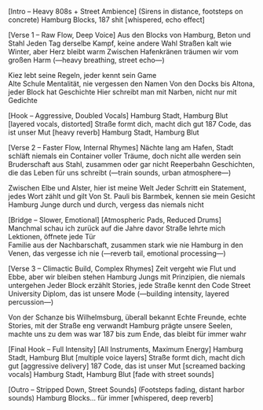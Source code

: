 [Intro – Heavy 808s + Street Ambience]
(Sirens in distance, footsteps on concrete)
Hamburg Blocks, 187 shit [whispered, echo effect]

[Verse 1 – Raw Flow, Deep Voice]
Aus den Blocks von Hamburg, Beton und Stahl
Jeden Tag derselbe Kampf, keine andere Wahl
Straßen kalt wie Winter, aber Herz bleibt warm
Zwischen Hafenkränen träumen wir vom großen Harm
(—heavy breathing, street echo—)

Kiez lebt seine Regeln, jeder kennt sein Game  
Alte Schule Mentalität, nie vergessen den Namen
Von den Docks bis Altona, jeder Block hat Geschichte
Hier schreibt man mit Narben, nicht nur mit Gedichte

[Hook – Aggressive, Doubled Vocals]
Hamburg Stadt, Hamburg Blut [layered vocals, distorted]
Straße formt dich, macht dich gut
187 Code, das ist unser Mut [heavy reverb]
Hamburg Stadt, Hamburg Blut

[Verse 2 – Faster Flow, Internal Rhymes]
Nächte lang am Hafen, Stadt schläft niemals ein
Container voller Träume, doch nicht alle werden sein
Bruderschaft aus Stahl, zusammen oder gar nicht
Reeperbahn Geschichten, die das Leben für uns schreibt
(—train sounds, urban atmosphere—)

Zwischen Elbe und Alster, hier ist meine Welt
Jeder Schritt ein Statement, jedes Wort zählt und gilt
Von St. Pauli bis Barmbek, kennen sie mein Gesicht
Hamburg Junge durch und durch, vergess das niemals nicht

[Bridge – Slower, Emotional]
[Atmospheric Pads, Reduced Drums]
Manchmal schau ich zurück auf die Jahre davor
Straße lehrte mich Lektionen, öffnete jede Tür  
Familie aus der Nachbarschaft, zusammen stark wie nie
Hamburg in den Venen, das vergesse ich nie
(—reverb tail, emotional processing—)

[Verse 3 – Climactic Build, Complex Rhymes]
Zeit vergeht wie Flut und Ebbe, aber wir bleiben stehen
Hamburg Jungs mit Prinzipien, die niemals untergehen
Jeder Block erzählt Stories, jede Straße kennt den Code
Street University Diplom, das ist unsere Mode
(—building intensity, layered percussion—)

Von der Schanze bis Wilhelmsburg, überall bekannt
Echte Freunde, echte Stories, mit der Straße eng verwandt
Hamburg prägte unsere Seelen, machte uns zu dem was war
187 bis zum Ende, das bleibt für immer wahr

[Final Hook – Full Intensity]
[All Instruments, Maximum Energy]
Hamburg Stadt, Hamburg Blut [multiple voice layers]
Straße formt dich, macht dich gut [aggressive delivery]
187 Code, das ist unser Mut [screamed backing vocals]
Hamburg Stadt, Hamburg Blut [fade with street sounds]

[Outro – Stripped Down, Street Sounds]
(Footsteps fading, distant harbor sounds)
Hamburg Blocks... für immer [whispered, deep reverb]